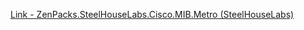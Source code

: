 [Link - ZenPacks.SteelHouseLabs.Cisco.MIB.Metro (SteelHouseLabs)](https://github.com/SteelHouseLabs/ZenPacks.SteelHouseLabs.Cisco.MIB.Metro)
